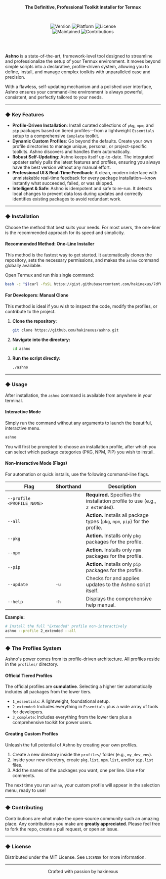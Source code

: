 <div align="center">
  <p>
    <strong>The Definitive, Professional Toolkit Installer for Termux</strong>
  </p>
  <br/>
    <p>
    <img alt="Version" src="https://img.shields.io/badge/version-1.8.3-blue?style=for-the-badge&logo=github">
    <img alt="Platform" src="https://img.shields.io/badge/platform-Termux-brightgreen?style=for-the-badge&logo=android">
    <img alt="License" src="https://img.shields.io/badge/license-MIT-purple?style=for-the-badge">
    <br>
    <img alt="Maintained" src="https://img.shields.io/badge/maintained%3F-yes-cyan.svg?style=for-the-badge">
    <img alt="Contributions" src="https://img.shields.io/badge/contributions-welcome-orange.svg?style=for-the-badge">
  </p>
  <br/>
</div>
  <br/>
</div>

**Ashno** is a state-of-the-art, framework-level tool designed to streamline and professionalize the setup of your Termux environment. It moves beyond simple scripts into a declarative, profile-driven system, allowing you to define, install, and manage complex toolkits with unparalleled ease and precision.

With a flawless, self-updating mechanism and a polished user interface, Ashno ensures your command-line environment is always powerful, consistent, and perfectly tailored to your needs.

---

### ◆ Key Features

*   **Profile-Driven Installation**: Install curated collections of `pkg`, `npm`, and `pip` packages based on tiered profiles—from a lightweight `Essentials` setup to a comprehensive `Complete` toolkit.
*   **Dynamic Custom Profiles**: Go beyond the defaults. Create your own profile directories to manage unique, personal, or project-specific toolkits. Ashno discovers and handles them automatically.
*   **Robust Self-Updating**: Ashno keeps itself up-to-date. The integrated updater safely pulls the latest features and profiles, ensuring you always have the best version without any manual effort.
*   **Professional UI & Real-Time Feedback**: A clean, modern interface with unmistakable real-time feedback for every package installation—know instantly what succeeded, failed, or was skipped.
*   **Intelligent & Safe**: Ashno is idempotent and safe to re-run. It detects local changes to prevent data loss during updates and correctly identifies existing packages to avoid redundant work.

---

### ◆ Installation

Choose the method that best suits your needs. For most users, the one-liner is the recommended approach for its speed and simplicity.

#### Recommended Method: One-Line Installer

This method is the fastest way to get started. It automatically clones the repository, sets the necessary permissions, and makes the `ashno` command globally available.

Open Termux and run this single command:

```bash
bash -c "$(curl -fsSL https://gist.githubusercontent.com/hakinexus/7df8c6853d98b2f7de95e92d5446765d/raw/d877e0568d53c30e27b4a59ef088b02175f7c748/Install.sh)"
```

#### For Developers: Manual Clone

This method is ideal if you wish to inspect the code, modify the profiles, or contribute to the project.

1.  **Clone the repository:**
    ```bash
    git clone https://github.com/hakinexus/ashno.git
    ```
2.  **Navigate into the directory:**
    ```bash
    cd ashno
    ```
3.  **Run the script directly:**
    ```bash
    ./ashno
    ```

---

### ◆ Usage

After installation, the `ashno` command is available from anywhere in your terminal.

#### Interactive Mode

Simply run the command without any arguments to launch the beautiful, interactive menu.

```bash
ashno
```

You will first be prompted to choose an installation profile, after which you can select which package categories (PKG, NPM, PIP) you wish to install.

#### Non-Interactive Mode (Flags)

For automation or quick installs, use the following command-line flags.

| Flag                       | Shorthand | Description                                                                        |
| -------------------------- | --------- | ---------------------------------------------------------------------------------- |
| `--profile <PROFILE_NAME>` |           | **Required.** Specifies the installation profile to use (e.g., `2_extended`).      |
| `--all`                    |           | **Action.** Installs all package types (`pkg`, `npm`, `pip`) for the profile.        |
| `--pkg`                    |           | **Action.** Installs only `pkg` packages for the profile.                          |
| `--npm`                    |           | **Action.** Installs only `npm` packages for the profile.                          |
| `--pip`                    |           | **Action.** Installs only `pip` packages for the profile.                          |
| `--update`                 | `-u`      | Checks for and applies updates to the Ashno script itself.                         |
| `--help`                   | `-h`      | Displays the comprehensive help manual.                                            |

**Example:**
```bash
# Install the full "Extended" profile non-interactively
ashno --profile 2_extended --all
```

---

### ◆ The Profiles System

Ashno's power comes from its profile-driven architecture. All profiles reside in the `profiles/` directory.

#### Official Tiered Profiles
The official profiles are **cumulative**. Selecting a higher tier automatically includes all packages from the lower tiers.

*   `1_essentials`: A lightweight, foundational setup.
*   `2_extended`: Includes everything in `Essentials` plus a wide array of tools for developers.
*   `3_complete`: Includes everything from the lower tiers plus a comprehensive toolkit for power users.

#### Creating Custom Profiles
Unleash the full potential of Ashno by creating your own profiles.

1.  Create a new directory inside the `profiles/` folder (e.g., `my_dev_env`).
2.  Inside your new directory, create `pkg.list`, `npm.list`, and/or `pip.list` files.
3.  Add the names of the packages you want, one per line. Use `#` for comments.

The next time you run `ashno`, your custom profile will appear in the selection menu, ready to use!

---

### ◆ Contributing

Contributions are what make the open-source community such an amazing place. Any contributions you make are **greatly appreciated**. Please feel free to fork the repo, create a pull request, or open an issue.

---

### ◆ License

Distributed under the MIT License. See `LICENSE` for more information.

---
<p align="center">
Crafted with passion by hakinexus
</p>
